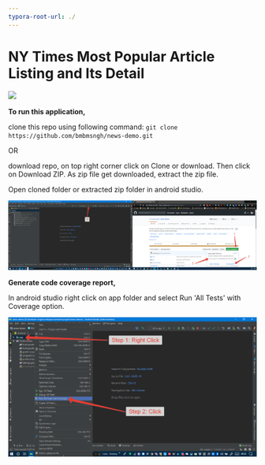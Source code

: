 ```yaml
---
typora-root-url: ./
---
```


# NY Times Most Popular Article Listing and Its Detail
![](news-demo.gif)

**To run this application,** 

clone this repo using following command:
`git clone https://github.com/bmbmsngh/news-demo.git`

OR

download repo, on top right corner click on Clone or download. Then click on Download ZIP. As zip file get downloaded, extract the zip file.

Open cloned folder or extracted zip folder in android studio.

![run-this-application](/run-this-application.png)

**Generate code coverage report,**

In android studio right click on app folder and select Run 'All Tests' with Coverage option.

![code-coverage](/code-coverage.png)



